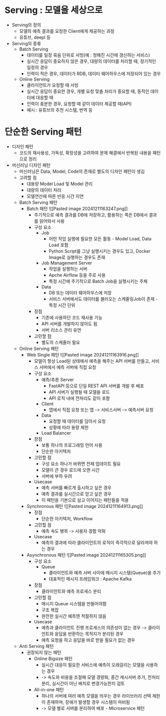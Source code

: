 # Serving : 모델을 세상으로
- Serving의 정의
	- 모델의 예측 결과를 요청한 Client에게 제공하는 과정
	- 유튜브, deepl 등
- Serving의 종류
	- Batch Serving
		- 데이터를 일정 묶음 단위로 서빙(예 : 정해진 시간에 갱신하는 서비스)
		- 실시간 응답이 중요하지 않은 경우, 대량의 데이터를 처리할 때, 정기적인 일정의 경우
		- 인력이 적은 경우, 데이터가 RDB, 데이터 웨어하우스에 저장되어 있는 경우
	- Online Serving
		- 클라이언트가 요청할 때 서빙
		- 실시간 응답이 중요한 경우, 개별 요청 맞춤 처리가 중요할 때, 동적인 데이터에 대응할 때
		- 인력이 충분한 경우, 요청할 때 같이 데이터 제공할 때(API)
		- 예시 : 유튜브의 추천 시스템, 번역 등
# 단순한 Serving 패턴
- 디자인 패턴
	- 코드의 재사용성, 가독성, 확장성을 고려하여 문제 해결에서 반복된 내용을 패턴으로 정리
- 머신러닝 디자인 패턴
	- 머신러닝은 Data, Model, Code의 존재로 별도의 디자인 패턴이 생김
	- 고려할 점
		- 대용량 Model Load 및 Model 관리
		- 대량의 데이터 처리
		- 모델연산에 따른 반응 시간 지연
	- Batch Serving 패턴
		- Batch 패턴
			![[Pasted image 20241211163247.png]]
			- 주기적으로 예측 결과를 DB에 저장하고, 활용하는 쪽은 DB에서 결과를 읽어와서 사용
			- 구성 요소
				- Job
					- 어떤 작업 실행에 필요한 모든 활동 - Model Load, Data Load 포함
					- Python Script를 그냥 실행시키는 경우도 있고, Docker Image로 실행하는 경우도 존재
				- Job Management Server
					- 작업을 실행하는 서버
					- Apche Airflow 등을 주로 사용
					- 특정 시간에 주기적으로 Batch Job을 실행시키는 주체
				- Data
					- DB 또는 데이터 웨어하우스에 저장
					- 서비스 서버에서도 데이터를 불러오는 스케줄링Job이 존재 - 특정 시간 단위
			- 장점
				- 기존에 사용하던 코드 재사용 가능
				- API 서버를 개발하지 않아도 됨
				- 서버 리소스 관리 유연
			- 고민할 점
				- 별도의 스케줄러 필요
	- Online Serving 패턴
		- Web Single 패턴
			![[Pasted image 20241211163916.png]]
			- 모델이 항상 Load된 상태에서 예측을 해주는 API 서버를 만들고, 서비스 서버에서 예측 서버에 직접 요청
			- 구성 요소
				- 예측/추론 Server
					- FastAPI 등으로 단일 REST API 서버를 개발 후 배포
					- API 서버가 실행될 때 모델을 로드
					- API 로직 내에 전처리도 같이 포함
				- Client
					- 앱에서 직접 요청 또는 앱 -> 서비스서버 -> 예측서버 요청
				- Data
					- 요청할 때 데이터를 담아서 요청
					- 상황에 따라 용량 제한
				- Load Balancer
			- 장점
				- 보통 하나의 프로그래밍 언어 사용
				- 단순한 아키텍처
			- 고민할 점
				- 구성 요소 하나가 바뀌면 전체 업데이트 필요
				- 모델이 큰 경우 로드에 오랜 시간
				- 서버에 부하 우려
			-  Usecase
				- 예측 서버를 빠르게 출시하고 싶은 경우
				- 예측 결과를 실시간으로 얻고 싶은 경우
				- 이 패턴을 기본으로 삼고 이어지는 패턴들을 적용
		- Synchronous 패턴
			![[Pasted image 20241211164913.png]]
			- 장점
				- 단순한 아키텍처, Workflow
			- 고민할 점
				- 예측 속도 병목 -> 사용자 경험 악화
			- Usecase
				- 예측의 결과에 따라 클라이언트의 로직이 즉각적으로 달라져야 하는 경우
		- Asynchronous 패턴
			![[Pasted image 20241211165305.png]]
			- 구성 요소
				- Queue
					- 클라이언트와 예측 서버 사이에 메시지 시스템(Queue)을 추가
					- 대표적인 메시지 프레임워크 : Apache Kafka
			- 장점
				- 클라이언트와 예측 프로세스 분리
			- 고민할 점
				- 메시지 Queue 시스템을 만들어야함
				- 구조 복잡
				- 완전한 실시간 예측엔 적절하지 않음
			- Usecase
				- 예측과 클라이언트 진행 프로세스의 의존성이 없는 경우 -> 클라이언트와 응답을 반환하는 목적지가 분리된 경우
				- 예측 요청을 하고 응답을 바로 받을 필요가 없는 경우
	- Anti Serving 패턴
		- 권장되지 않는 패턴
			- Online Bigsize 패턴
				- 실시간 대응이 필요한 서비스에 예측이 오래걸리는 모델을 사용하는 경우
				- -> 속도와 비용을 조절해 모델 경량화, 중간 캐시서버 추가, 전처리 분리, 실시간이 아닌 배치로 변경가능한지 검토
			- All-in-one 패턴
				- 하나의 서버에 여러 예측 모델을 띄우는 경우 라이브러리 선택 제한이 존재하며, 장애가 발생할 경우 시스템이 마비됨
				- -> 모델 별로 서버를 분리하여 배포 - Microservice 패턴

